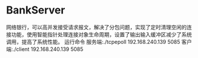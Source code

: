 # BankServer
网络银行，可以高并发接受请求报文，解决了分包问题，实现了定时清理空闲的连接功能，使用智能指针处理连接对象生命周期，设置了输出输入缓冲区减少了系统调用，提高了系统性能。
运行命令
服务端:./tcpepoll 192.168.240.139 5085
客户端:./client 192.168.240.139 5085

